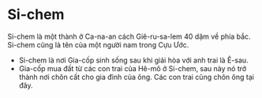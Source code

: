 # Si-chem

Si-chem là một thành ở Ca-na-an cách Giê-ru-sa-lem 40 dặm về phía bắc. Si-chem cũng là tên của một người nam trong Cựu Ước.
- Si-chem là nơi Gia-cốp sinh sống sau khi giải hòa với anh trai là Ê-sau. 
- Gia-cốp mua đất từ các con trai của Hê-mô ở Si-chem, sau này nó trở thành nơi chôn cất cho gia đình của ông. Các con trai cũng chôn ông tại đây.

